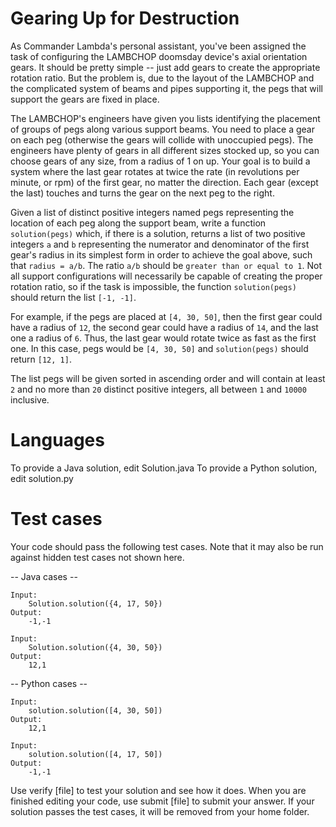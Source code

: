 Gearing Up for Destruction
==========================

As Commander Lambda's personal assistant, you've been assigned the task of configuring the LAMBCHOP doomsday device's axial orientation gears. It should be pretty simple -- just add gears to create the appropriate rotation ratio. But the problem is, due to the layout of the LAMBCHOP and the complicated system of beams and pipes supporting it, the pegs that will support the gears are fixed in place.

The LAMBCHOP's engineers have given you lists identifying the placement of groups of pegs along various support beams. You need to place a gear on each peg (otherwise the gears will collide with unoccupied pegs). The engineers have plenty of gears in all different sizes stocked up, so you can choose gears of any size, from a radius of 1 on up. Your goal is to build a system where the last gear rotates at twice the rate (in revolutions per minute, or rpm) of the first gear, no matter the direction. Each gear (except the last) touches and turns the gear on the next peg to the right.

Given a list of distinct positive integers named pegs representing the location of each peg along the support beam, write a function `solution(pegs)` which, if there is a solution, returns a list of two positive integers `a` and `b` representing the numerator and denominator of the first gear's radius in its simplest form in order to achieve the goal above, such that `radius = a/b`. The ratio `a/b` should be `greater than or equal to 1`. Not all support configurations will necessarily be capable of creating the proper rotation ratio, so if the task is impossible, the function `solution(pegs)` should return the list `[-1, -1]`.

For example, if the pegs are placed at `[4, 30, 50]`, then the first gear could have a radius of `12`, the second gear could have a radius of `14`, and the last one a radius of `6`. Thus, the last gear would rotate twice as fast as the first one. In this case, pegs would be `[4, 30, 50]` and `solution(pegs)` should return `[12, 1]`.

The list pegs will be given sorted in ascending order and will contain at least `2` and no more than `20` distinct positive integers, all between `1` and `10000` inclusive.

Languages
=========

To provide a Java solution, edit Solution.java
To provide a Python solution, edit solution.py

Test cases
==========
Your code should pass the following test cases.
Note that it may also be run against hidden test cases not shown here.

-- Java cases --

    Input:
        Solution.solution({4, 17, 50})
    Output:
        -1,-1

    Input:
        Solution.solution({4, 30, 50})
    Output:
        12,1

-- Python cases --

    Input:
        solution.solution([4, 30, 50])
    Output:
        12,1

    Input:
        solution.solution([4, 17, 50])
    Output:
        -1,-1

Use verify [file] to test your solution and see how it does. When you are finished editing your code, use submit [file] to submit your answer. If your solution passes the test cases, it will be removed from your home folder.

